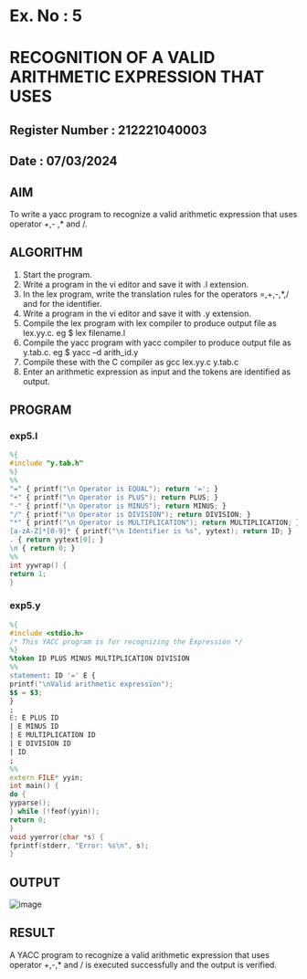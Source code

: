 # Ex. No : 5	
# RECOGNITION OF A VALID ARITHMETIC EXPRESSION THAT USES
## Register Number : 212221040003
## Date : 07/03/2024

## AIM   
To write a yacc program to recognize a valid arithmetic expression that uses operator +,- ,* and /.

## ALGORITHM
1.	Start the program.
2.	Write a program in the vi editor and save it with .l extension.
3.	In the lex program, write the translation rules for the operators =,+,-,*,/ and for the identifier.
4.	Write a program in the vi editor and save it with .y extension.
5.	Compile the lex program with lex compiler to produce output file as lex.yy.c. eg $ lex filename.l
6.	Compile the yacc program with yacc compiler to produce output file as y.tab.c. eg $ yacc –d arith_id.y
7.	Compile these with the C compiler as gcc lex.yy.c y.tab.c
8.	Enter an arithmetic expression as input and the tokens are identified as output.

## PROGRAM
### exp5.l
```l
%{
#include "y.tab.h"
%}
%%
"=" { printf("\n Operator is EQUAL"); return '='; }
"+" { printf("\n Operator is PLUS"); return PLUS; }
"-" { printf("\n Operator is MINUS"); return MINUS; }
"/" { printf("\n Operator is DIVISION"); return DIVISION; }
"*" { printf("\n Operator is MULTIPLICATION"); return MULTIPLICATION; }
[a-zA-Z]*[0-9]* { printf("\n Identifier is %s", yytext); return ID; }
. { return yytext[0]; }
\n { return 0; }
%%
int yywrap() {
return 1;
}
```
### exp5.y
```y
%{
#include <stdio.h>
/* This YACC program is for recognizing the Expression */
%}
%token ID PLUS MINUS MULTIPLICATION DIVISION
%%
statement: ID '=' E {
printf("\nValid arithmetic expression");
$$ = $3;
}
;
E: E PLUS ID
| E MINUS ID
| E MULTIPLICATION ID
| E DIVISION ID
| ID
;
%%
extern FILE* yyin;
int main() {
do {
yyparse();
} while (!feof(yyin));
return 0;
}
void yyerror(char *s) {
fprintf(stderr, "Error: %s\n", s);
}

```
## OUTPUT 
![image](https://github.com/Anbuselvan04/19CS409-Compiler-Design-Lab/assets/119410896/aa997e75-0d8c-44ae-8091-fcc2c755c409)

## RESULT
A YACC program to recognize a valid arithmetic expression that uses operator +,-,* and / is executed successfully and the output is verified.
